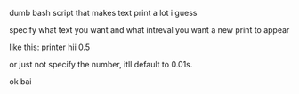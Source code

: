 dumb bash script that makes text print a lot i guess

specify what text you want and what intreval you want a new print to appear

like this:
printer hii 0.5

or just not specify the number, itll default to 0.01s.

ok bai

